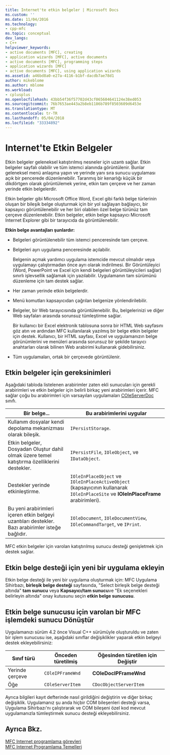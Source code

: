 ```yaml
---
title: Internet'te etkin belgeler | Microsoft Docs
ms.custom: ''
ms.date: 11/04/2016
ms.technology:
- cpp-mfc
ms.topic: conceptual
dev_langs:
- C++
helpviewer_keywords:
- active documents [MFC], creating
- application wizards [MFC], active documents
- active documents [MFC], programming steps
- application wizards [MFC]
- active documents [MFC], using application wizards
ms.assetid: a46bd8a0-e27a-4116-b1bf-dacdb7ae78d1
author: mikeblome
ms.author: mblome
ms.workload:
- cplusplus
ms.openlocfilehash: 43bb54f36f57702d43cf065604641124e38ed053
ms.sourcegitcommit: 76b7653ae443a2b8eb1186b789f8503609d6453e
ms.translationtype: MT
ms.contentlocale: tr-TR
ms.lasthandoff: 05/04/2018
ms.locfileid: "33334892"
---
```

# <a name="active-documents-on-the-internet"></a>Internet'te Etkin Belgeler
Etkin belgeler geleneksel katıştırılmış nesneler için uzantı sağlar. Etkin belgeler sayfalı olabilir ve tüm istemci alanında görüntülenir. Bunlar geleneksel menü anlaşma yapın ve yerinde yanı sıra sunucu uygulaması açık bir pencerede düzenlenebilir. Taranmış bir kenarlığı küçük bir dikdörtgen olarak görüntülemek yerine, etkin tam çerçeve ve her zaman yerinde etkin belgelerdir.  
  
 Etkin belgeler gibi Microsoft Office Word, Excel gibi farklı belge türlerinin oluşan bir bileşik belge oluşturmak için bir yol sağlayan bağlayıcı, bir kapsayıcı görüntülenebilir ve her biri olabilen özel belge türünüz tam çerçeve düzenlenebilir. Etkin belgeler, etkin belge kapsayıcı Microsoft Internet Explorer gibi bir tarayıcıda da görüntülenebilir.  
  
 **Etkin belge avantajları şunlardır:**  
  
-   Belgeleri görüntülenebilir tüm istemci penceresinde tam çerçeve.  
  
-   Belgeleri ayrı uygulama penceresinde açılabilir.  
  
     Belgenin açmak yardımcı uygulama istemcide mevcut olmalıdır veya uygulamayı çalıştırmadan önce ayrı olarak indirilmesi. Bir Görüntüleyici (Word, PowerPoint ve Excel için kendi belgeleri görüntüleyicileri sağlar) sınırlı işlevsellik sağlamak için yazılabilir. Uygulamanın tam sürümünü düzenleme için tam destek sağlar.  
  
-   Her zaman yerinde etkin belgelerdir.  
  
-   Menü komutları kapsayıcıdan çağrılan belgenize yönlendirilebilir.  
  
-   Belgeler, bir Web tarayıcısında görüntülenebilir. Bu, belgelerinizi ve diğer Web sayfaları arasında sorunsuz tümleştirme sağlar.  
  
     Bir kullanıcı bir Excel elektronik tablosuna sonra bir HTML Web sayfasını göz atın ve ardından MFC kullanılarak yazılmış bir belge etkin belgeler için destek. Kullanıcı, bir HTML sayfası, Excel ve uygulamanızın belge görünümlerini ve menüleri arasında sorunsuz bir şekilde tarayıcı anahtarları olarak bilinen Web arabirimi kullanarak gidebilirsiniz.  
  
-   Tüm uygulamaları, ortak bir çerçevede görüntülenir.  
  
## <a name="requirements-for-active-documents"></a>Etkin belgeler için gereksinimleri  
 Aşağıdaki tabloda listelenen arabirimler zaten ekli sunucuları için gerekli arabirimleri ve etkin belgeler için belirli birkaç yeni arabirimleri içerir. MFC sağlar çoğu bu arabirimleri için varsayılan uygulamaları [COleServerDoc](../mfc/reference/coleserverdoc-class.md) sınıfı.  
  
|Bir belge...|Bu arabirimlerini uygular|  
|-------------------------|---------------------------------|  
|Kullanım dosyalar kendi depolama mekanizması olarak bileşik.|`IPersistStorage`.|  
|Etkin belgeler, Dosyadan Oluştur dahil olmak üzere temel katıştırma özelliklerini destekler.|`IPersistFile`, `IOleObject`, ve `IDataObject`.|  
|Destekler yerinde etkinleştirme.|`IOleInPlaceObject` ve `IOleInPlaceActiveObject` (kapsayıcının kullanarak `IOleInPlaceSite` ve **IOleInPlaceFrame** arabirimleri).|  
|Bu yeni arabirimleri içeren etkin belgeyi uzantıları destekler. Bazı arabirimler isteğe bağlıdır.|`IOleDocument`, `IOleDocumentView`, `IOleCommandTarget`, ve `IPrint`.|  
  
 MFC etkin belgeler için varolan katıştırılmış sunucu desteği genişletmek için destek sağlar.  
  
## <a name="add-active-document-support-to-a-new-application"></a>Etkin belge desteği için yeni bir uygulama ekleyin  
 Etkin belge desteği ile yeni bir uygulama oluşturmak için: MFC Uygulama Sihirbazı, **birleşik belge desteği** sayfasında, "Select birleşik belge desteği altında" **tam sunucu** veya  **Kapsayıcı/tam sunucu**ve "Ek seçenekleri belirleyin altında" onay kutusunu seçin **etkin belge sunucusu**.  
  
##  <a name="_core_convert_an_existing_mfc_in.2d.process_server_to_an_activex_document_server"></a> Etkin belge sunucusu için varolan bir MFC işlemdeki sunucu Dönüştür  
 Uygulamanızı sürüm 4.2 önce Visual C++ sürümüyle oluşturuldu ve zaten bir işlem sunucusu ise, aşağıdaki sınıflar değişiklikler yaparak etkin belgeyi destek ekleyebilirsiniz:  
  
|Sınıf türü|Önceden türetilmiş|Öğesinden türetilen için Değiştir|  
|----------------|---------------------------|---------------------------|  
|Yerinde çerçeve|`COleIPFrameWnd`|**COleDocIPFrameWnd**|  
|Öğe|`COleServerItem`|`CDocObjectServerItem`|  
  
 Ayrıca bilgileri kayıt defterinde nasıl girildiğini değiştirin ve diğer birkaç değişiklik. Uygulamanız şu anda hiçbir COM bileşenleri desteği varsa, Uygulama Sihirbazı'nı çalıştırarak ve COM bileşeni özel kod mevcut uygulamanızla tümleştirmek sunucu desteği ekleyebilirsiniz.  
  
## <a name="see-also"></a>Ayrıca Bkz.  
 [MFC Internet programlama görevleri](../mfc/mfc-internet-programming-tasks.md)   
 [MFC Internet Programlama Temelleri](../mfc/mfc-internet-programming-basics.md)

